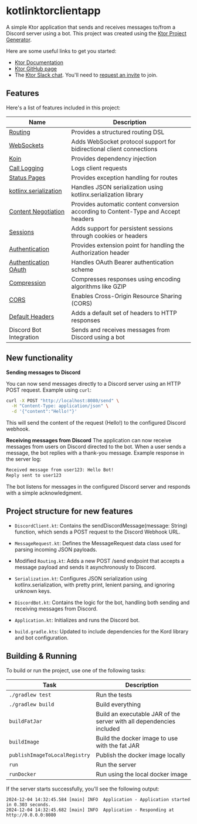 # kotlinktorclientapp

A simple Ktor application that sends and receives messages to/from a Discord server using a bot.
This project was created using the [Ktor Project Generator](https://start.ktor.io).

Here are some useful links to get you started:

- [Ktor Documentation](https://ktor.io/docs/home.html)
- [Ktor GitHub page](https://github.com/ktorio/ktor)
- The [Ktor Slack chat](https://app.slack.com/client/T09229ZC6/C0A974TJ9). You'll need to [request an invite](https://surveys.jetbrains.com/s3/kotlin-slack-sign-up) to join.

## Features

Here's a list of features included in this project:

| Name                                                                   | Description                                                                        |
| ------------------------------------------------------------------------|------------------------------------------------------------------------------------ |
| [Routing](https://start.ktor.io/p/routing)                             | Provides a structured routing DSL                                                  |
| [WebSockets](https://start.ktor.io/p/ktor-websockets)                  | Adds WebSocket protocol support for bidirectional client connections               |
| [Koin](https://start.ktor.io/p/koin)                                   | Provides dependency injection                                                      |
| [Call Logging](https://start.ktor.io/p/call-logging)                   | Logs client requests                                                               |
| [Status Pages](https://start.ktor.io/p/status-pages)                   | Provides exception handling for routes                                             |
| [kotlinx.serialization](https://start.ktor.io/p/kotlinx-serialization) | Handles JSON serialization using kotlinx.serialization library                     |
| [Content Negotiation](https://start.ktor.io/p/content-negotiation)     | Provides automatic content conversion according to Content-Type and Accept headers |
| [Sessions](https://start.ktor.io/p/ktor-sessions)                      | Adds support for persistent sessions through cookies or headers                    |
| [Authentication](https://start.ktor.io/p/auth)                         | Provides extension point for handling the Authorization header                     |
| [Authentication OAuth](https://start.ktor.io/p/auth-oauth)             | Handles OAuth Bearer authentication scheme                                         |
| [Compression](https://start.ktor.io/p/compression)                     | Compresses responses using encoding algorithms like GZIP                           |
| [CORS](https://start.ktor.io/p/cors)                                   | Enables Cross-Origin Resource Sharing (CORS)                                       |
| [Default Headers](https://start.ktor.io/p/default-headers)             | Adds a default set of headers to HTTP responses                                    |
| Discord Bot Integration            | Sends and receives messages from Discord using a bot                           |

## New functionality

**Sending messages to Discord**

You can now send messages directly to a Discord server using an HTTP POST request.
Example using `curl`:
```bash
curl -X POST "http://localhost:8080/send" \
  -H "Content-Type: application/json" \
  -d '{"content":"Hello!"}'
```
This will send the content of the request (Hello!) to the configured Discord webhook.

**Receiving messages from Discord**
The application can now receive messages from users on Discord directed to the bot. When a user sends a message, the bot replies with a thank-you message.
Example response in the server log:
```bash
Received message from user123: Hello Bot!
Reply sent to user123
```
The bot listens for messages in the configured Discord server and responds with a simple acknowledgment.

## Project structure for new features
- `DiscordClient.kt`: Contains the sendDiscordMessage(message: String) function, which sends a POST request to the Discord Webhook URL.

- `MessageRequest.kt`: Defines the MessageRequest data class used for parsing incoming JSON payloads.

- Modified `Routing.kt`: Adds a new POST /send endpoint that accepts a message payload and sends it asynchronously to Discord.

- `Serialization.kt`: Configures JSON serialization using kotlinx.serialization, with pretty print, lenient parsing, and ignoring unknown keys.

- `DiscordBot.kt`: Contains the logic for the bot, handling both sending and receiving messages from Discord.

- `Application.kt`: Initializes and runs the Discord bot.

- `build.gradle.kts`: Updated to include dependencies for the Kord library and bot configuration.

## Building & Running

To build or run the project, use one of the following tasks:

| Task                          | Description                                                          |
| -------------------------------|---------------------------------------------------------------------- |
| `./gradlew test`              | Run the tests                                                        |
| `./gradlew build`             | Build everything                                                     |
| `buildFatJar`                 | Build an executable JAR of the server with all dependencies included |
| `buildImage`                  | Build the docker image to use with the fat JAR                       |
| `publishImageToLocalRegistry` | Publish the docker image locally                                     |
| `run`                         | Run the server                                                       |
| `runDocker`                   | Run using the local docker image                                     |

If the server starts successfully, you'll see the following output:

```
2024-12-04 14:32:45.584 [main] INFO  Application - Application started in 0.303 seconds.
2024-12-04 14:32:45.682 [main] INFO  Application - Responding at http://0.0.0.0:8080
```

